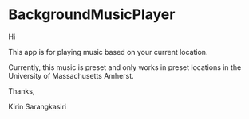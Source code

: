 # BackgroundMusicPlayer

Hi

This app is for playing music based on your current location.

Currently, this music is preset and only works in preset locations in the University of Massachusetts Amherst.

Thanks,

Kirin Sarangkasiri
